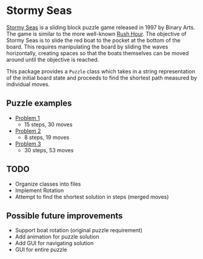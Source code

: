 # Stormy Seas
[Stormy Seas](http://www.geekyhobbies.com/stormy-seas-seafaring-puzzle-game-review-puzzled/) is a sliding block puzzle game released in 1997 by Binary Arts. The game is similar to the more well-known [Rush Hour](https://en.wikipedia.org/wiki/Rush_Hour_(puzzle)). The objective of Stormy Seas is to slide the red boat to the pocket at the bottom of the board. This requires manipulating the board by sliding the waves horizontally, creating spaces so that the boats themselves can be moved around until the objective is reached.

This package provides a `Puzzle` class which takes in a string representation of the initial board state and proceeds to find the shortest path measured by individual moves.

## Puzzle examples
* [Problem 1](https://user-images.githubusercontent.com/1920621/80294652-ca4a3280-8738-11ea-9fda-6aa1ea3460f6.jpg)
  * 15 steps, 30 moves
* [Problem 2](https://user-images.githubusercontent.com/1920621/80294654-cc13f600-8738-11ea-9160-b67fae22b393.jpg)
  * 8 steps, 19 moves
* [Problem 3](https://user-images.githubusercontent.com/1920621/80294655-ccac8c80-8738-11ea-80eb-d5895066de72.jpg)
  * 30 steps, 53 moves

## TODO
* Organize classes into files
* Implement Rotation
* Attempt to find the shortest solution in steps (merged moves)

## Possible future improvements
* Support boat rotation (original puzzle requirement)
* Add animation for puzzle solution
* Add GUI for navigating solution
* GUI for entire puzzle

